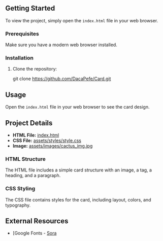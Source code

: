 
## Getting Started

To view the project, simply open the `index.html` file in your web browser.

### Prerequisites

Make sure you have a modern web browser installed.

### Installation

1. Clone the repository:

    git clone https://github.com/DacaPefe/Card.git
    
## Usage

Open the `index.html` file in your web browser to see the card design.

## Project Details

- **HTML File:** [index.html](index.html)
- **CSS File:** [assets/styles/style.css](assets/styles/style.css)
- **Image:** [assets/images/cactus_img.jpg](assets/images/cactus_img.jpg)

### HTML Structure

The HTML file includes a simple card structure with an image, a tag, a heading, and a paragraph.

### CSS Styling

The CSS file contains styles for the card, including layout, colors, and typography.

## External Resources

- [Google Fonts - [Sora](https://fonts.google.com/specimen/Sora?query=sora)
